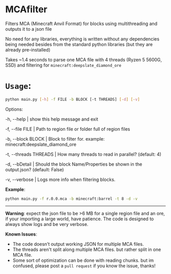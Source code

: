 # MCAfilter
Filters MCA (Minecraft Anvil Format) for blocks using multithreading and outputs it to a json file

No need for any libraries, everything is written without any dependencies being needed besides
from the standard python libraries (but they are already pre-installed)

Takes ~1.4 seconds to parse one MCA file with 4 threads (Ryzen 5 5600G, SSD) and filtering for `minecraft:deepslate_diamond_ore`

# `Usage`:

```bash
python main.py [-h] -f FILE -b BLOCK [-t THREADS] [-d] [-v]
```

Options:

-h, --help | show this help message and exit

-f, --file FILE | Path to region file or folder full of region files

-b, --block BLOCK | Block to filter for. example: minecraft:deepslate_diamond_ore

-t, --threads THREADS | How many threads to read in parallel? (default: 4)

-d, --bDetail | Should the block Name/Properties be shown in the output.json? (default: False)

-v, --verbose | Logs more info when filtering blocks.

**Example**:
```bash
python main.py -f r.0.0.mca -b minecraft:barrel -t 8 -d -v
```

------
**Warning**: expect the json file to be >6 MB for a single region file and an ore,
if your importing a large world, have patience.
The code is designed to always show logs and be very verbose.

**Known Issues**:
- The code doesn’t output working JSON for multiple MCA files.
- The threads aren't split along multiple MCA files. but rather split in one MCA file.
- Some sort of optimization can be done with reading chunks. but im confused, please post a `pull request` if you know the issue, thanks!
